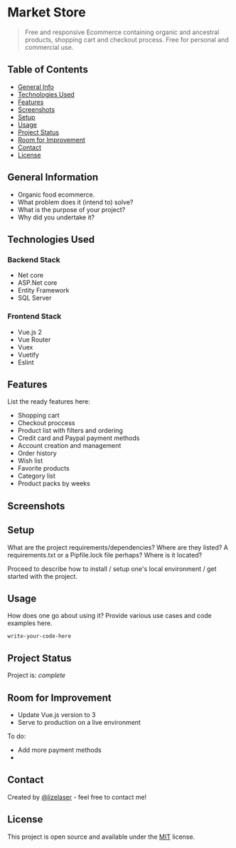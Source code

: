 # Market Store
> Free and responsive Ecommerce containing organic and ancestral products, shopping cart and checkout process. Free for personal and commercial use.

## Table of Contents
* [General Info](#general-information)
* [Technologies Used](#technologies-used)
* [Features](#features)
* [Screenshots](#screenshots)
* [Setup](#setup)
* [Usage](#usage)
* [Project Status](#project-status)
* [Room for Improvement](#room-for-improvement)
* [Contact](#contact)
* [License](#license)


## General Information
- Organic food ecommerce.
- What problem does it (intend to) solve?
- What is the purpose of your project?
- Why did you undertake it?

## Technologies Used

### Backend Stack
- Net core
- ASP.Net core
- Entity Framework
- SQL Server

### Frontend Stack
- Vue.js 2
- Vue Router
- Vuex
- Vuetify
- Eslint


## Features
List the ready features here:
- Shopping cart
- Checkout proccess
- Product list with filters and ordering
- Credit card and Paypal payment methods
- Account creation and management
- Order history
- Wish list
- Favorite products
- Category list
- Product packs by weeks

## Screenshots
<!-- ![Example screenshot](./img/screenshot.png) -->


## Setup
What are the project requirements/dependencies? Where are they listed? A requirements.txt or a Pipfile.lock file perhaps? Where is it located?

Proceed to describe how to install / setup one's local environment / get started with the project.


## Usage
How does one go about using it?
Provide various use cases and code examples here.

`write-your-code-here`


## Project Status
Project is: _complete_

## Room for Improvement

- Update Vue.js version to 3
- Serve to production on a live environment

To do:
- Add more payment methods
- 

## Contact
Created by [@lizelaser](https://github.com/lizelaser) - feel free to contact me!

## License 
This project is open source and available under the [MIT](https://mit-license.org/) license.
